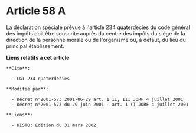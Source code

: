 # Article 58 A

La déclaration spéciale prévue à l'article 234 quaterdecies du code général des impôts doit être souscrite auprès du centre
des impôts du siège de la direction de la personne morale ou de l'organisme ou, à défaut, du lieu du principal établissement.

**Liens relatifs à cet article**

	**Cite**:

	  - CGI 234 quaterdecies

	**Modifié par**:

	  - Décret n°2001-573 2001-06-29 art. 1 II, III JORF 4 juillet 2001
	  - Décret n°2001-573 du 29 juin 2001 - art. 1 () JORF 4 juillet 2001

	**Liens**:

	  - HISTO: Edition du 31 mars 2002
